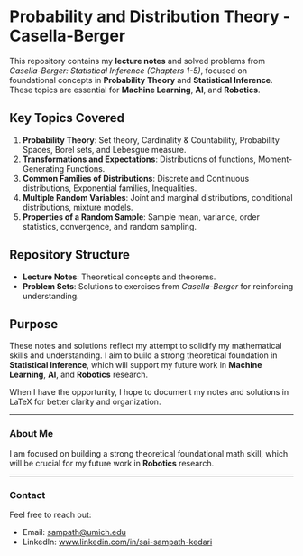 # Probability and Distribution Theory - Casella-Berger

This repository contains my **lecture notes** and solved problems from *Casella-Berger: Statistical Inference (Chapters 1-5)*, focused on foundational concepts in **Probability Theory** and **Statistical Inference**. These topics are essential for **Machine Learning**, **AI**, and **Robotics**.

## Key Topics Covered
1. **Probability Theory**: Set theory, Cardinality & Countability, Probability Spaces, Borel sets, and Lebesgue measure.
2. **Transformations and Expectations**: Distributions of functions, Moment-Generating Functions.
3. **Common Families of Distributions**: Discrete and Continuous distributions, Exponential families, Inequalities.
4. **Multiple Random Variables**: Joint and marginal distributions, conditional distributions, mixture models.
5. **Properties of a Random Sample**: Sample mean, variance, order statistics, convergence, and random sampling.

## Repository Structure
- **Lecture Notes**: Theoretical concepts and theorems.
- **Problem Sets**: Solutions to exercises from *Casella-Berger* for reinforcing understanding.

## Purpose
These notes and solutions reflect my attempt to solidify my mathematical skills and understanding. I aim to build a strong theoretical foundation in **Statistical Inference**, which will support my future work in **Machine Learning**, **AI**, and **Robotics** research.

When I have the opportunity, I hope to document my notes and solutions in LaTeX for better clarity and organization.

---

### **About Me**

I am focused on building a strong theoretical foundational math skill, which will be crucial for my future work in **Robotics** research.

---

### **Contact**

Feel free to reach out:
- Email: sampath@umich.edu
- LinkedIn: www.linkedin.com/in/sai-sampath-kedari


